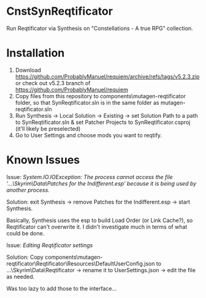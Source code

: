 # CnstSynReqtificator
Run Reqtificator via Synthesis on "Constellations - A true RPG" collection.

# Installation
1. Download https://github.com/ProbablyManuel/requiem/archive/refs/tags/v5.2.3.zip or check out v5.2.3 branch of https://github.com/ProbablyManuel/requiem
2. Copy files from this repository to components\mutagen-reqtificator folder, so that SynReqtificator.sln is in the same folder as mutagen-reqtificator.sln
3. Run Synthesis -> Local Solution -> Existing -> set Solution Path to a path to SynReqtificator.sln & set Patcher Projects to SynReqtificator.csproj (it'll likely be preselected)
4. Go to User Settings and choose mods you want to reqtify.

# Known Issues
Issue: _System.IO.IOException: The process cannot access the file '...\Skyrim\Data\Patches for the Indifferent.esp' because it is being used by another process._

Solution: exit Synthesis -> remove Patches for the Indifferent.esp -> start Synthesis.

Basically, Synthesis uses the esp to build Load Order (or Link Cache?), so Reqtificator can't overwrite it.
I didn't investigate much in terms of what could be done.

Issue: _Editing Reqtificator settings_

Solution: Copy components\mutagen-reqtificator\Reqtificator\Resources\DefaultUserConfig.json to ...\Skyrim\Data\Reqtificator -> rename it to UserSettings.json -> edit the file as needed.

Was too lazy to add those to the interface...
